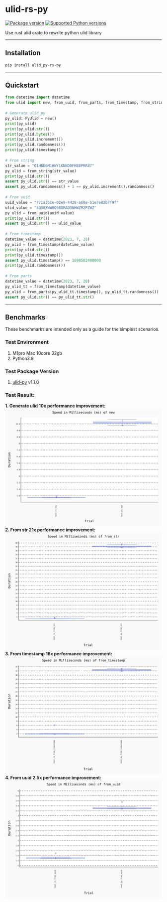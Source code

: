 # ulid-rs-py

[![Package version](https://img.shields.io/pypi/v/ulid-rs-py?color=%2334D058&label=pypi%20package)](https://pypi.org/project/ulid-rs-py/)
[![Supported Python versions](https://img.shields.io/pypi/pyversions/ulid-rs-py.svg?color=%2334D058)](https://pypi.org/project/ulid-rs-py/)

Use rust ulid crate to rewrite python ulid library

---

## Installation

```bash
pip install ulid_py-rs-py
```

---

## Quickstart

```python
from datetime import datetime
from ulid import new, from_uuid, from_parts, from_timestamp, from_string, PyUlid

# Generate ulid_py
py_ulid: PyUlid = new()
print(py_ulid)
print(py_ulid.str())
print(py_ulid.bytes())
print(py_ulid.increment())
print(py_ulid.randomness())
print(py_ulid.timestamp())

# From string
str_value = "01H6D6M1HWY1KNND0FKB8PRR87"
py_ulid = from_string(str_value)
print(py_ulid.str())
assert py_ulid.str() == str_value
assert py_ulid.randomness() + 1 == py_ulid.increment().randomness()

# From uuid
uuid_value = "771a3bce-02e9-4428-a68e-b1e7e82b7f9f"
ulid_value = "3Q38XWW0Q98GMAD3NHWZM2PZWZ"
py_ulid = from_uuid(uuid_value)
print(py_ulid.str())
assert py_ulid.str() == ulid_value

# From timestamp
datetime_value = datetime(2023, 7, 28)
py_ulid = from_timestamp(datetime_value)
print(py_ulid.str())
print(py_ulid.timestamp())
assert py_ulid.timestamp() == 1690502400000
print(py_ulid.randomness())

# From parts
datetime_value = datetime(2023, 7, 28)
py_ulid_tt = from_timestamp(datetime_value)
py_ulid = from_parts(py_ulid_tt.timestamp(), py_ulid_tt.randomness())
assert py_ulid.str() == py_ulid_tt.str()

```

---

## Benchmarks
These benchmarks are intended only as a guide for the simplest scenarios.

### Test Environment
1. M1pro Mac 10core 32gb
2. Python3.9

### Test Package Version
1. [ulid-py](https://github.com/ahawker/ulid) v1.1.0

### Test Result:
**1. Generate ulid 10x performance improvement:**
![new](./tests/benchmarks/result/benchmark_20230728_090826-new.svg)
**2. From str 21x performance improvement:**
![str](./tests/benchmarks/result/benchmark_20230728_090826-from_str.svg)
**3. From timestamp 16x performance improvement:**
![timestamp](./tests/benchmarks/result/benchmark_20230728_090826-from_timestamp.svg)
**4. From uuid 2.5x performance improvement:**
![uuid](./tests/benchmarks/result/benchmark_20230728_090826-from_uuid.svg)
